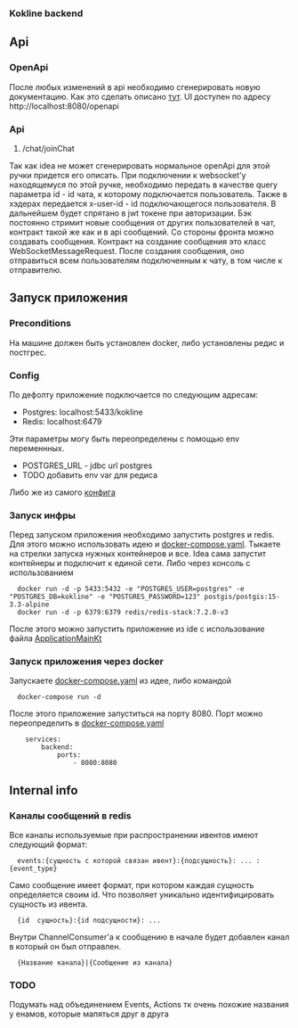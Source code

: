 ### Kokline backend

## Api ##

### OpenApi

После любых изменений в api необходимо сгенерировать новую документацию.
Как это сделать
описано [тут](https://www.jetbrains.com/help/idea/ktor.html?_gl=1*gcbjc2*_ga*MTc0OTM3OTczNi4xNjk1MDI4OTE0*_ga_9J976DJZ68*MTY5NTg0Mzc0OC4xNS4xLjE2OTU4NDM4MTkuNTAuMC4w&_ga=2.8532853.1135182488.1695843749-1749379736.1695028914#openapi).
UI доступен по адресу http://localhost:8080/openapi

### Api

1. /chat/joinChat

Так как idea не может сгенерировать нормальное openApi для этой ручки придется его описать.
При подключении к websocket'у находящемуся по этой ручке, необходимо передать в качестве query параметра id - id
чата, к которому подключается пользователь.
Также в хэдерах передается x-user-id - id подключающегося пользователя. В дальнейшем будет спрятано в jwt токене при
авторизации.
Бэк постоянно стримит новые сообщения от других пользователей в чат, контракт такой же как и в api сообщений.
Со стороны фронта можно создавать сообщения. Контракт на создание сообщения это класс WebSocketMessageRequest.
После создания сообщения, оно отправиться всем пользователям подключенным к чату, в том числе к отправителю.

## Запуск приложения ##

### Preconditions

На машине должен быть установлен docker, либо установлены редис и постгрес.

### Config

По дефолту приложение подключается по следующим адресам:

- Postgres: localhost:5433/kokline
- Redis: localhost:6479

Эти параметры могу быть переопределены с помощью env переменнных.

- POSTGRES_URL - jdbc url postgres
- TODO добавить env var для редиса

Либо же из самого [конфига](/src/main/resources/application.conf)

### Запуск инфры

Перед запуском приложения необходимо запустить postgres и redis. Для этого можно использовать идею
и [docker-compose.yaml](../docker-compose.yaml).
Тыкаете на стрелки запуска нужных контейнеров и все. Idea сама запустит контейнеры и подключит к единой сети. Либо через
консоль с использованием

      docker run -d -p 5433:5432 -e "POSTGRES_USER=postgres" -e "POSTGRES_DB=kokline" -e "POSTGRES_PASSWORD=123" postgis/postgis:15-3.3-alpine
      docker run -d -p 6379:6379 redis/redis-stack:7.2.0-v3

После этого можно запустить приложение из ide с использование
файла [ApplicationMainKt](/src/main/kotlin/kek/team/kokline/ApplicationMain.kt)

### Запуск приложения через docker

Запускаете [docker-compose.yaml](../docker-compose.yaml) из идее, либо командой

      docker-compose run -d

После этого приложение запуститься на порту 8080. Порт можно переопределить
в [docker-compose.yaml](../docker-compose.yaml)

        services:
            backend:
                ports:
                    - 8080:8080

## Internal info ##

### Каналы сообщений в redis

Все каналы используемые при распространении ивентов имеют следующий формат:

      events:{сущность с которой связан ивент}:{подсущность}: ... :{event_type}

Само сообщение имеет формат, при котором каждая сущность определяется своим id. Что позволяет уникально идентифицировать
сущность из ивента.

      {id  сущность}:{id подсущности}: ...

Внутри ChannelConsumer'а к сообщению в начале будет добавлен канал в который он был отправлен.

      {Название канала}|{Сообщение из канала}

### TODO

Подумать над объединением Events, Actions тк очень похожие названия у енамов, которые мапяться друг в друга
